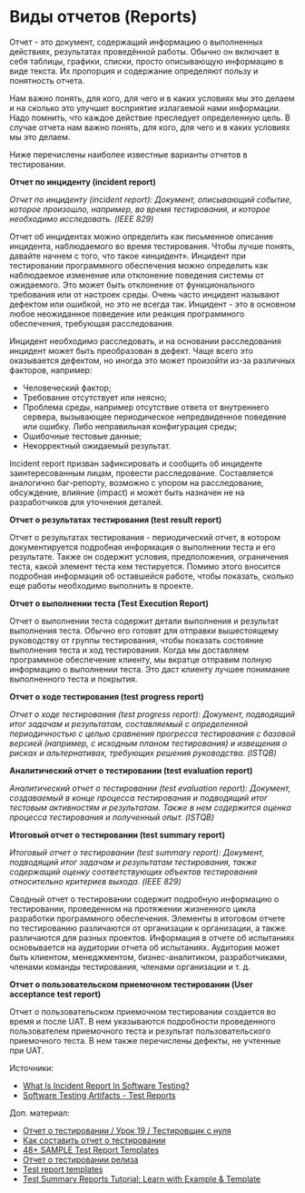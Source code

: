 # Виды отчетов (Reports)

Отчет - это документ, содержащий информацию о выполненных действиях, результатах проведённой работы. Обычно он включает в себя таблицы, графики, списки, просто описывающую информацию в виде текста. Их пропорция и содержание определяют пользу и понятность отчета.

Нам важно понять, для кого, для чего и в каких условиях мы это делаем и на сколько это улучшит восприятие излагаемой нами информации. Надо помнить, что каждое действие преследует определенную цель. В случае отчета нам важно понять, для кого, для чего и в каких условиях мы это делаем.

Ниже перечислены наиболее известные варианты отчетов в тестировании.

**Отчет по инциденту (incident report)**

_Отчет по инциденту (incident report): Документ, описывающий событие, которое произошло, например, во время тестирования, и которое необходимо исследовать. (IEEE 829)_

Отчет об инцидентах можно определить как письменное описание инцидента, наблюдаемого во время тестирования. Чтобы лучше понять, давайте начнем с того, что такое «инцидент». Инцидент при тестировании программного обеспечения можно определить как наблюдаемое изменение или отклонение поведения системы от ожидаемого. Это может быть отклонение от функционального требования или от настроек среды. Очень часто инцидент называют дефектом или ошибкой, но это не всегда так. Инцидент - это в основном любое неожиданное поведение или реакция программного обеспечения, требующая расследования.

Инцидент необходимо расследовать, и на основании расследования инцидент может быть преобразован в дефект. Чаще всего это оказывается дефектом, но иногда это может произойти из-за различных факторов, например:

* Человеческий фактор;
* Требование отсутствует или неясно;
* Проблема среды, например отсутствие ответа от внутреннего сервера, вызывающее периодическое непредвиденное поведение или ошибку. Либо неправильная конфигурация среды;
* Ошибочные тестовые данные;
* Некорректный ожидаемый результат.

Incident report призван зафиксировать и сообщить об инциденте заинтересованным лицам, провести расследование. Составляется аналогично баг-репорту, возможно с упором на расследование, обсуждение, влияние (impact) и может быть назначен не на разработчиков для уточнения деталей.

**Отчет о результатах тестирования (test result report)**

Отчет о результатах тестирования - периодический отчет, в котором документируется подробная информация о выполнении теста и его результате. Также он содержит условия, предположения, ограничения теста, какой элемент теста кем тестируется. Помимо этого вносится подробная информация об оставшейся работе, чтобы показать, сколько еще работы необходимо выполнить в проекте.

**Отчет о выполнении теста (Test Execution Report)**

Отчет о выполнении теста содержит детали выполнения и результат выполнения теста. Обычно его готовят для отправки вышестоящему руководству от группы тестирования, чтобы показать состояние выполнения теста и ход тестирования. Когда мы доставляем программное обеспечение клиенту, мы вкратце отправим полную информацию о выполнении теста. Это даст клиенту лучшее понимание выполненного теста и покрытия.

**Отчет о ходе тестирования (test progress report)**

_Отчет о ходе тестирования (test progress report): Документ, подводящий итог задачам и результатам, составляемый с определенной периодичностью с целью сравнения прогресса тестирования с базовой версией (например, с исходным планом тестирования) и извещения о рисках и альтернативах, требующих решения руководства. (ISTQB)_

**Аналитический отчет о тестировании (test evaluation report)**

_Аналитический отчет о тестировании (test evaluation report): Документ, создаваемый в конце процесса тестирования и подводящий итог тестовым активностям и результатам. Также в нем содержится оценка процесса тестирования и полученный опыт. (ISTQB)_

**Итоговый отчет о тестировании (test summary report)**

_Итоговый отчет о тестировании (test summary report): Документ, подводящий итог задачам и результатам тестирования, также содержащий оценку соответствующих объектов тестирования относительно критериев выхода. (IEEE 829)_

Сводный отчет о тестировании содержит подробную информацию о тестировании, проведенном на протяжении жизненного цикла разработки программного обеспечения. Элементы в итоговом отчете по тестированию различаются от организации к организации, а также различаются для разных проектов. Информация в отчете об испытаниях основывается на аудитории отчета об испытаниях. Аудитория может быть клиентом, менеджментом, бизнес-аналитиком, разработчиками, членами команды тестирования, членами организации и т. д.

**Отчет о пользовательском приемочном тестировании (User acceptance test report)**

Отчет о пользовательском приемочном тестировании создается во время и после UAT. В нем указываются подробности проведенного пользователем приемочного теста и результат пользовательского приемочного теста. В нем также перечислены дефекты, не учтенные при UAT.

Источники:

* [What Is Incident Report In Software Testing?](https://www.softwaretestingclass.com/what-is-incident-report-in-software-testing/)
* [Software Testing Artifacts - Test Reports](https://www.softwaretestingclass.com/test-report-artifacts/)

Доп. материал:

* [Отчет о тестировании / Урок 19 / Тестировщик с нуля](https://www.youtube.com/https://youtube.com/watch?v=JwuZY4Gdb2I)
* [Как составить отчет о тестировании](https://telegra.ph/test-report-04-15)
* [48+ SAMPLE Test Report Templates](https://www.sample.net/reports/test-report/)
* [Отчет о тестировании релиза](https://vk.com/@usetalkrostov-otchet-o-testirovanii-reliza)
* [Test report templates](https://strongqa.com/qa-portal/testing-docs-templates/test-report)
* [Test Summary Reports Tutorial: Learn with Example & Template](https://www.guru99.com/how-test-reports-predict-the-success-of-your-testing-project.html)
